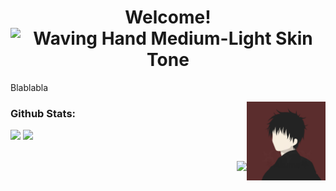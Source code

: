 <h1 align="center">
  Welcome!
  <img src="https://raw.githubusercontent.com/Tarikul-Islam-Anik/Animated-Fluent-Emojis/master/Emojis/Hand%20gestures/Waving%20Hand%20Medium-Light%20Skin%20Tone.png" alt="Waving Hand Medium-Light Skin Tone" width="25" height="25" />
</h1>

<p>Blablabla</p>
<img align="right" style="width: 25%" src="img/photo-profile.jpg" />

<h3>Github Stats:</h3>
  
<img src="https://github-readme-stats.vercel.app/api?username=adariya0" />
<img src="https://github-readme-stats.vercel.app/api/top-langs/?username=adariya0" />

<br><img align="right" src="https://komarev.com/ghpvc/?username=adariya0&style=for-the-badge" />
